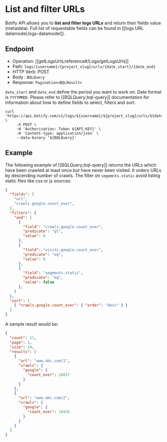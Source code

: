 # List and filter URLs

Botify API allows you to **list and filter logs URLs** and return their fields value (metadata). Full list of requestable fields can be found in [[logs URL datamodel;logs-datamodel]].


## Endpoint

- Operation: [[getLogsUrls;reference#/Logs/getLogsUrls]]
- Path: `logs/{username}/{project_slug}/urls/{date_start}/{date_end}`
- HTTP Verb: POST
- Body : `BQLQuery`
- Response: `Pagination<BQLResult>`

`date_start` and `date_end` define the period you want to work on. Date format is `YYYYMMDD`.
Please refer to [[BQLQuery;bql-query]] documentation for information about how to define fields to select, filters and sort.

```SH
curl 'https://api.botify.com/v1/logs/${username}/${project_slug}/urls/${date_start}/${date_end}' \
     -X POST \
     -H 'Authorization: Token ${API_KEY}' \
     -H 'Content-type: application/json' \
     --data-binary '${BQLQuery}'
```

## Example

The following example of [[BQLQuery;bql-query]] returns the URLs which have been crawled at least once but have never been visited. It orders URLs by descending number of crawls. The filter on `segemnts.static` avoid listing static files like css or js sources.

```JSON
{
  "fields": [
    "url",
    "crawls.google.count_ever",
  ],
  "filters": {
    "and": [
      {
        "field": "crawls.google.count_ever",
        "predicate": "gt",
        "value": 0
      },
      {
        "field": "visits.google.count_ever",
        "predicate": "eq",
        "value": 0
      },
      {
        "field": "segments.static",
        "predicate": "eq",
        "value": false
      },
    ]
  },
  "sort": [
    { "crawls.google.count_ever": { "order": "desc" } }
  ]
}
```

A sample result would be:
```JSON
{
  "count": 11,
  "page": 1,
  "size": 10,
  "results": [
    {
      "url": "www.abc.com/1",
      "crawls": {
        "google": {
          "count_ever": 10837
        }
      }
    },
    {
      "url": "www.abc.com/2",
      "crawls": {
        "google": {
          "count_ever": 10426
        }
      }
    }
  ]
}
```
